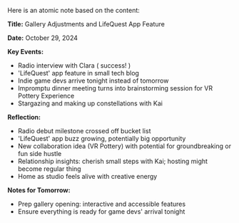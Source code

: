 Here is an atomic note based on the content:

**Title:** Gallery Adjustments and LifeQuest App Feature

**Date:** October 29, 2024

**Key Events:**

* Radio interview with Clara ( success! )
* 'LifeQuest' app feature in small tech blog
* Indie game devs arrive tonight instead of tomorrow
* Impromptu dinner meeting turns into brainstorming session for VR Pottery Experience
* Stargazing and making up constellations with Kai

**Reflection:**

* Radio debut milestone crossed off bucket list
* 'LifeQuest' app buzz growing, potentially big opportunity
* New collaboration idea (VR Pottery) with potential for groundbreaking or fun side hustle
* Relationship insights: cherish small steps with Kai; hosting might become regular thing
* Home as studio feels alive with creative energy

**Notes for Tomorrow:**

* Prep gallery opening: interactive and accessible features
* Ensure everything is ready for game devs' arrival tonight